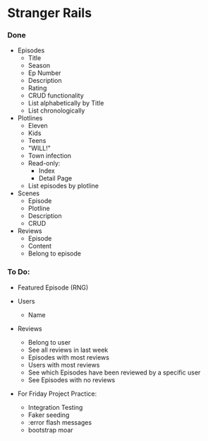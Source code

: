 # Stranger Rails

### Done

* Episodes
  * Title
  * Season
  * Ep Number
  * Description
  * Rating
  * CRUD functionality
  * List alphabetically by Title
  * List chronologically
* Plotlines
  * Eleven
  * Kids
  * Teens
  * "WILL!"
  * Town infection
  * Read-only:
    * Index
    * Detail Page
  * List episodes by plotline
* Scenes
  * Episode
  * Plotline
  * Description
  * CRUD
* Reviews
  * Episode
  * Content
  * Belong to episode

### To Do:
* Featured Episode (RNG)
* Users
  * Name
* Reviews
  * Belong to user
  * See all reviews in last week
  * Episodes with most reviews
  * Users with most reviews
  * See which Episodes have been reviewed by a specific user
  * See Episodes with no reviews

* For Friday Project Practice:
  * Integration Testing
  * Faker seeding
  * :error flash messages
  * bootstrap moar
